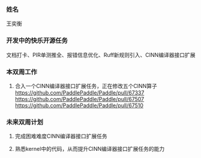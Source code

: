 ### 姓名

王奕衡

### 开发中的快乐开源任务

文档打卡、PIR单测推全、报错信息优化、Ruff新规则引入、CINN编译器接口扩展

### 本双周工作

1. 合入一个CINN编译器接口扩展任务，正在修改五个CINN算子
   https://github.com/PaddlePaddle/Paddle/pull/67337
   https://github.com/PaddlePaddle/Paddle/pull/67507
   https://github.com/PaddlePaddle/Paddle/pull/67510

### 未来双周计划

1. 完成困难难度CINN编译器接口扩展任务

2. 熟悉kernel中的代码，从而提升CINN编译器接口扩展任务的能力
   

